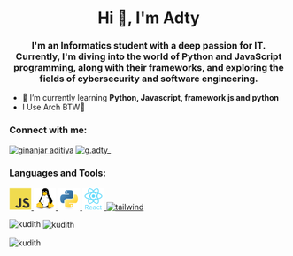 <h1 align="center">Hi 👋, I'm Adty</h1>
<h3 align="center">I'm an Informatics student with a deep passion for IT. Currently, I'm diving into the world of Python and JavaScript programming, along with their frameworks, and exploring the fields of cybersecurity and software engineering.</h3>

- 🌱 I’m currently learning **Python, Javascript, framework js and python**
- I Use Arch BTW🐧
<h3 align="left">Connect with me:</h3>
<p align="left">
<a href="https://fb.com/ginanjar aditiya" target="blank"><img align="center" src="https://raw.githubusercontent.com/rahuldkjain/github-profile-readme-generator/master/src/images/icons/Social/facebook.svg" alt="ginanjar aditiya" height="30" width="40" /></a>
<a href="https://instagram.com/g.adty_" target="blank"><img align="center" src="https://raw.githubusercontent.com/rahuldkjain/github-profile-readme-generator/master/src/images/icons/Social/instagram.svg" alt="g.adty_" height="30" width="40" /></a>
</p>

<h3 align="left">Languages and Tools:</h3>
<p align="left"> <a href="https://developer.mozilla.org/en-US/docs/Web/JavaScript" target="_blank" rel="noreferrer"> <img src="https://raw.githubusercontent.com/devicons/devicon/master/icons/javascript/javascript-original.svg" alt="javascript" width="40" height="40"/> </a> <a href="https://www.linux.org/" target="_blank" rel="noreferrer"> <img src="https://raw.githubusercontent.com/devicons/devicon/master/icons/linux/linux-original.svg" alt="linux" width="40" height="40"/> </a> <a href="https://www.python.org" target="_blank" rel="noreferrer"> <img src="https://raw.githubusercontent.com/devicons/devicon/master/icons/python/python-original.svg" alt="python" width="40" height="40"/> </a> <a href="https://reactjs.org/" target="_blank" rel="noreferrer"> <img src="https://raw.githubusercontent.com/devicons/devicon/master/icons/react/react-original-wordmark.svg" alt="react" width="40" height="40"/> </a> <a href="https://tailwindcss.com/" target="_blank" rel="noreferrer"> <img src="https://www.vectorlogo.zone/logos/tailwindcss/tailwindcss-icon.svg" alt="tailwind" width="40" height="40"/> </a> </p>

<p><img align="left" src="https://github-readme-stats.vercel.app/api/top-langs?username=kudith&show_icons=true&locale=en&layout=compact" alt="kudith" /></p>

<p>&nbsp;<img align="center" src="https://github-readme-stats.vercel.app/api?username=kudith&show_icons=true&locale=en" alt="kudith" /></p>

<p><img align="center" src="https://github-readme-streak-stats.herokuapp.com/?user=kudith&" alt="kudith" /></p>

